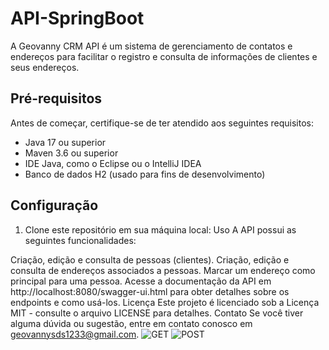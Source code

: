 # API-SpringBoot

A Geovanny CRM API é um sistema de gerenciamento de contatos e endereços para facilitar o registro e consulta de informações de clientes e seus endereços.

## Pré-requisitos

Antes de começar, certifique-se de ter atendido aos seguintes requisitos:

- Java 17 ou superior
- Maven 3.6 ou superior
- IDE Java, como o Eclipse ou o IntelliJ IDEA
- Banco de dados H2 (usado para fins de desenvolvimento)

## Configuração

1. Clone este repositório em sua máquina local:
Uso
A API possui as seguintes funcionalidades:

Criação, edição e consulta de pessoas (clientes).
Criação, edição e consulta de endereços associados a pessoas.
Marcar um endereço como principal para uma pessoa.
Acesse a documentação da API em http://localhost:8080/swagger-ui.html para obter detalhes sobre os endpoints e como usá-los.
Licença
Este projeto é licenciado sob a Licença MIT - consulte o arquivo LICENSE para detalhes.
Contato
Se você tiver alguma dúvida ou sugestão, entre em contato conosco em geovannysds1233@gmail.com.
![GET](https://github.com/geovannysds/API-SpringBoot/assets/129237503/defa95b2-e00a-450c-8786-52c84193f887)
![POST](https://github.com/geovannysds/API-SpringBoot/assets/129237503/0b672baf-bb30-4399-929c-3966aad1ee8e)
